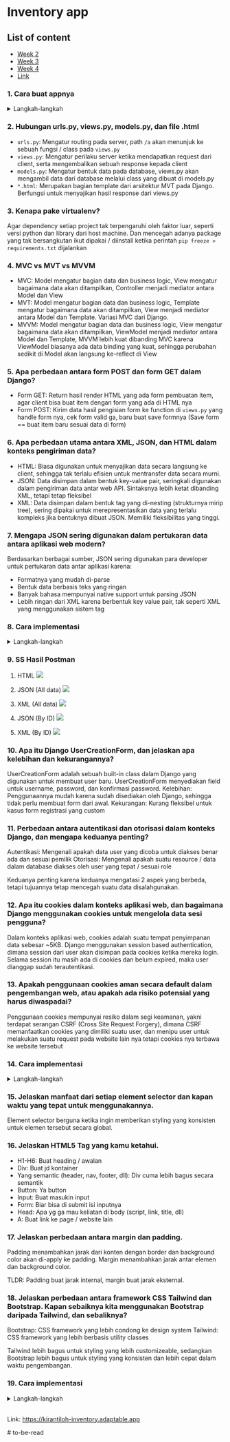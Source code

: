 # Inventory app

<!-- ## ====================== WEEK 02 ====================== -->

<section>

## List of content

<ul>
    <li>
        <a href="#week-2">
            Week 2
        </a>
    </li>
    <li>
        <a href="#week-3">
            Week 3
        </a>
    </li>
    <li>
        <a href="#week-4">
            Week 4
        </a>
    </li>
    <li>
        <a href="#link">
            Link
        </a>
    </li>
</ul>

</section>

<section id="week-2">

### 1. Cara buat appnya

<details>
<summary>
Langkah-langkah
</summary>

1. Buat venv
2. Install django
3. Run `django-admin startproject <nama_project>`
4. cd ke `<nama_project>`
5. Run `python manage.py startapp main`
6. Buat `urls.py` di folder main
7. Setup `urls.py` nya
8. Buat model Item
9. Register ke `admin.py` di folder `main`
10. Masukin `main` ke `settings.py`
11. Run `python manage.py makemigrations && python manage.py migrate`
12. Run `python manage.py createsuperuser` buat bikin superuser
13. Terakhir, run `python manage.py runserver`
</details>

### 2. Hubungan urls.py, views.py, models.py, dan file .html

- `urls.py`: Mengatur routing pada server, path `/a` akan menunjuk ke sebuah fungsi / class pada `views.py`
- `views.py`: Mengatur perilaku server ketika mendapatkan request dari client, serta mengembalikan sebuah response kepada client
- `models.py`: Mengatur bentuk data pada database, views.py akan mengambil data dari database melalui class yang dibuat di models.py
- `*.html`: Merupakan bagian template dari arsitektur MVT pada Django. Berfungsi untuk menyajikan hasil response dari views.py

### 3. Kenapa pake virtualenv?

Agar dependency setiap project tak terpengaruhi oleh faktor luar, seperti versi python dan library dari host machine. Dan mencegah adanya package yang tak bersangkutan ikut dipakai / diinstall ketika perintah `pip freeze > requirements.txt` dijalankan

### 4. MVC vs MVT vs MVVM

- MVC: Model mengatur bagian data dan business logic, View mengatur bagaimana data akan ditampilkan, Controller menjadi mediator antara Model dan View
- MVT: Model mengatur bagian data dan business logic, Template mengatur bagaimana data akan ditampilkan, View menjadi mediator antara Model dan Template. Variasi MVC dari Django.
- MVVM: Model mengatur bagian data dan business logic, View mengatur bagaimana data akan ditampilkan, ViewModel menjadi mediator antara Model dan Template, MVVM lebih kuat dibanding MVC karena ViewModel biasanya ada data binding yang kuat, sehingga perubahan sedikit di Model akan langsung ke-reflect di View

</section>

<section id="week-3">

### 5. Apa perbedaan antara form POST dan form GET dalam Django?

- Form GET: Return hasil render HTML yang ada form pembuatan item, agar client bisa buat item dengan form yang ada di HTML nya
- Form POST: Kirim data hasil pengisian form ke function di `views.py` yang handle form nya, cek form valid ga, baru buat save formnya (Save form == buat item baru sesuai data di form)

### 6. Apa perbedaan utama antara XML, JSON, dan HTML dalam konteks pengiriman data?

- HTML: Biasa digunakan untuk menyajikan data secara langsung ke client, sehingga tak terlalu efisien untuk mentransfer data secara murni.
- JSON: Data disimpan dalam bentuk key-value pair, seringkali digunakan dalam pengiriman data antar web API. Sintaksnya lebih ketat dibanding XML, tetapi tetap fleksibel
- XML: Data disimpan dalam bentuk tag yang di-nesting (strukturnya mirip tree), sering dipakai untuk merepresentasikan data yang terlalu kompleks jika bentuknya dibuat JSON. Memiliki fleksibilitas yang tinggi.

### 7. Mengapa JSON sering digunakan dalam pertukaran data antara aplikasi web modern?

Berdasarkan berbagai sumber, JSON sering digunakan para developer untuk pertukaran data antar aplikasi karena:

- Formatnya yang mudah di-parse
- Bentuk data berbasis teks yang ringan
- Banyak bahasa mempunyai native support untuk parsing JSON
- Lebih ringan dari XML karena berbentuk key value pair, tak seperti XML yang menggunakan sistem tag

### 8. Cara implementasi

<details>
<summary>
Langkah-langkah
</summary>

- Buat file `forms.py` yang isinya class ItemForm yang inherit forms.ModelForm
- Buat function di `views.py` buat handle render form dan submit form
- Buat masing-masing function di `views.py` sesuai keperluan (Serve HTML, JSON, XML)
- Configure routing nya di `urls.py`
- Terakhir, run `python manage.py runserver`
</details>

### 9. SS Hasil Postman

1. HTML
   <image src="https://cdn.discordapp.com/attachments/877540563891654698/1153737848013463703/image.png" />

2. JSON (All data)
   <image src="https://cdn.discordapp.com/attachments/877540563891654698/1151535342067908789/image.png" />
3. XML (All data)
   <image src="https://media.discordapp.net/attachments/877540563891654698/1151544311322783835/image.png" />

4. JSON (By ID)
   <image src="https://cdn.discordapp.com/attachments/877540563891654698/1151545882056073346/image.png" />

5. XML (By ID)
   <image src="https://cdn.discordapp.com/attachments/877540563891654698/1151545956412698805/image.png" />

</section>

<section id="week-4">

### 10. Apa itu Django UserCreationForm, dan jelaskan apa kelebihan dan kekurangannya?

UserCreationForm adalah sebuah built-in class dalam Django yang digunakan untuk membuat user baru. UserCreationForm menyediakan field untuk username, password, dan konfirmasi password.
Kelebihan: Penggunaannya mudah karena sudah disediakan oleh Django, sehingga tidak perlu membuat form dari awal.
Kekurangan: Kurang fleksibel untuk kasus form registrasi yang custom

### 11. Perbedaan antara autentikasi dan otorisasi dalam konteks Django, dan mengapa keduanya penting?

Autentikasi: Mengenali apakah data user yang dicoba untuk diakses benar ada dan sesuai pemilik
Otorisasi: Mengenali apakah suatu resource / data dalam database diakses oleh user yang tepat / sesuai role

Keduanya penting karena keduanya mengatasi 2 aspek yang berbeda, tetapi tujuannya tetap mencegah suatu data disalahgunakan.

### 12. Apa itu cookies dalam konteks aplikasi web, dan bagaimana Django menggunakan cookies untuk mengelola data sesi pengguna?

Dalam konteks aplikasi web, cookies adalah suatu tempat penyimpanan data sebesar ~5KB. Django menggunakan session based authentication, dimana session dari user akan disimpan pada cookies ketika mereka login. Selama session itu masih ada di cookies dan belum expired, maka user dianggap sudah terautentikasi.

### 13. Apakah penggunaan cookies aman secara default dalam pengembangan web, atau apakah ada risiko potensial yang harus diwaspadai?

Penggunaan cookies mempunyai resiko dalam segi keamanan, yakni terdapat serangan CSRF (Cross Site Request Forgery), dimana CSRF memanfaatkan cookies yang dimiliki suatu user, dan menipu user untuk melakukan suatu request pada website lain nya tetapi cookies nya terbawa ke website tersebut

### 14. Cara implementasi

<details>
<summary>
Langkah-langkah
</summary>

- Buat function `views.py` yang handle register, login, dan logout
- Masukin ke `urls.py`
- Edit model `Item` untuk ada field `owner` yang merupakan foreignkey ke model `User` (Saya pake yang sintaks `<nama_app>.<nama_model>`)
- Edit function `create_item` di `views.py` untuk masukin user sebagai owner sebelum save
- Edit context di function `index` untuk masukin data cookies yang didapatkan dari saat terakhir kali login
- Buat function yang handle edit dan delete, dan masukin ke `urls.py`
</details>

</section>
<section id="week-5">

### 15. Jelaskan manfaat dari setiap element selector dan kapan waktu yang tepat untuk menggunakannya.

Element selector berguna ketika ingin memberikan styling yang konsisten untuk elemen tersebut secara global.
### 16. Jelaskan HTML5 Tag yang kamu ketahui.
- H1-H6: Buat heading / awalan 
- Div: Buat jd kontainer
- Yang semantic (header, nav, footer, dll): Div cuma lebih bagus secara semantik
- Button: Ya button
- Input: Buat masukin input
- Form: Biar bisa di submit isi inputnya
- Head: Apa yg ga mau keliatan di body (script, link, title, dll)
- A: Buat link ke page / website lain

### 17. Jelaskan perbedaan antara margin dan padding.
Padding menambahkan jarak dari konten dengan border dan background color akan di-apply ke padding.
Margin menambahkan jarak antar elemen dan background color.

TLDR: Padding buat jarak internal, margin buat jarak eksternal.
### 18. Jelaskan perbedaan antara framework CSS Tailwind dan Bootstrap. Kapan sebaiknya kita menggunakan Bootstrap daripada Tailwind, dan sebaliknya?

Bootstrap: CSS framework yang lebih condong ke design system
Tailwind: CSS framework yang lebih berbasis utility classes

Tailwind lebih bagus untuk styling yang lebih customizeable, sedangkan Bootstrap lebih bagus untuk styling yang konsisten dan lebih cepat dalam waktu pengembangan.
### 19. Cara implementasi

<details>
<summary>
Langkah-langkah
</summary>

- Cari inspirasi design
- Buka docs tailwind
- Baca2
- Cari elemen yang mau di style
- Taro className di elemen yang mau di style
- Lakuin terus sampe semuanya ke-style (login, register, home)
</details>

</section>
<br />
<section id="link">

Link: https://kirantiloh-inventory.adaptable.app

</section>
#   t o - b e - r e a d  
 